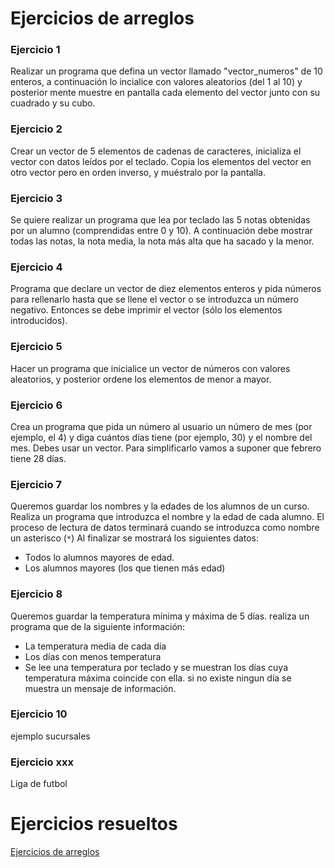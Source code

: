 # Ejercicios de arreglos

### Ejercicio 1

Realizar un programa que defina un vector llamado "vector_numeros" de 10 enteros, a continuación lo incialice con valores aleatorios (del 1 al 10) y posterior mente muestre en pantalla cada elemento del vector junto con su cuadrado y su cubo.

### Ejercicio 2

Crear un vector de 5 elementos de cadenas de caracteres, inicializa el vector con datos leídos por el teclado. Copia los elementos del vector en otro vector pero en orden inverso, y muéstralo por la pantalla.

### Ejercicio 3

Se quiere realizar un programa que lea por teclado las 5 notas obtenidas por un alumno (comprendidas entre 0 y 10). A continuación debe mostrar todas las notas, la nota media, la nota más alta que ha sacado y la menor.

### Ejercicio 4

Programa que declare un vector de diez elementos enteros y pida números
 para rellenarlo hasta que se llene el vector o se introduzca un número
 negativo. Entonces se debe imprimir el vector (sólo los elementos introducidos).

### Ejercicio 5

Hacer un programa que inicialice un vector de números con valores aleatorios, y posterior ordene los elementos de menor a mayor.

### Ejercicio 6

 Crea un programa que pida un número al usuario un número de mes (por ejemplo, el 4) y diga cuántos días tiene (por ejemplo, 30) y el nombre del mes. Debes usar un vector. Para simplificarlo vamos a suponer que febrero tiene 28 días.

### Ejercicio 7

Queremos guardar los nombres y la edades de los alumnos de un curso. Realiza un programa que introduzca el nombre y la edad de cada alumno. El proceso de lectura de datos terminará cuando se introduzca como nombre un asterisco (`*`) Al finalizar se mostrará los siguientes datos:

* Todos lo alumnos mayores de edad.
* Los alumnos mayores (los que tienen más edad)

### Ejercicio 8

Queremos guardar la temperatura mínima y máxima de 5 días. realiza un programa que de la siguiente información:

* La temperatura media de cada día
* Los días con menos temperatura
* Se lee una temperatura por teclado y se muestran los días cuya temperatura máxima coincide con ella. si no existe ningun día se muestra un mensaje de información.

### Ejercicio 10

 ejemplo sucursales

### Ejercicio xxx

Liga de futbol

# Ejercicios resueltos

[Ejercicios de arreglos](../../ejercicios/arreglos)
